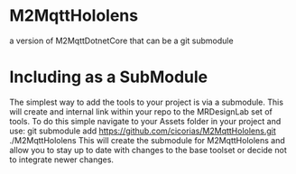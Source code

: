 # M2MqttHololens
a version of M2MqttDotnetCore that can be a git submodule


# Including as a SubModule
The simplest way to add the tools to your project is via a submodule. This will create and internal link within your repo to the MRDesignLab set of tools.
To do this simple navigate to your Assets folder in your project and use:
git submodule add https://github.com/cicorias/M2MqttHololens.git ./M2MqttHololens
This will create the submodule for M2MqttHololens and allow you to stay up to date with changes to the base toolset or decide not to integrate newer changes.
